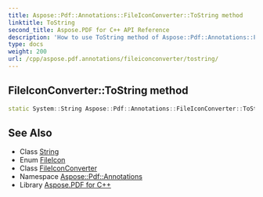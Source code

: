 ```yaml
---
title: Aspose::Pdf::Annotations::FileIconConverter::ToString method
linktitle: ToString
second_title: Aspose.PDF for C++ API Reference
description: 'How to use ToString method of Aspose::Pdf::Annotations::FileIconConverter class in C++.'
type: docs
weight: 200
url: /cpp/aspose.pdf.annotations/fileiconconverter/tostring/
---
```

## FileIconConverter::ToString method




```cpp
static System::String Aspose::Pdf::Annotations::FileIconConverter::ToString(FileIcon value)
```

## See Also

* Class [String](../../../system/string/)
* Enum [FileIcon](../../fileicon/)
* Class [FileIconConverter](../)
* Namespace [Aspose::Pdf::Annotations](../../)
* Library [Aspose.PDF for C++](../../../)
